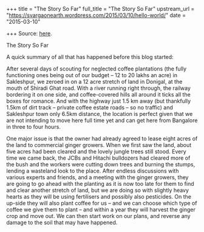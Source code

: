 +++
title = "The Story So Far"
full_title = "The Story So Far"
upstream_url = "https://svargaonearth.wordpress.com/2015/03/10/hello-world/"
date = "2015-03-10"

+++
Source: [here](https://svargaonearth.wordpress.com/2015/03/10/hello-world/).

The Story So Far

A quick summary of all that has happened before this blog started:

After several days of scouting for neglected coffee plantations (the fully functioning ones being out of our budget – 12 to 20 lakhs an acre) in Sakleshpur, we zeroed in on a 12 acre stretch of land in Donigal, at the mouth of Shiradi Ghat road. With a river running right through, the railway bordering it on one side, and coffee-covered hills all around it ticks all the boxes for romance. And with the highway just 1.5 km away (but thankfully 1.5km of dirt track – private coffee estate roads – so no traffic) and Sakleshpur town only 6.5km distance, the location is perfect given that we are not intending to move here full time yet and can get here from Bangalore in three to four hours.

One major issue is that the owner had already agreed to lease eight acres of the land to commercial ginger growers. When we first saw the land, about five acres had been cleared and the lovely jungle trees still stood. Every time we came back, the JCBs and Hitachi bulldozers had cleared more of the bush and the workers were cutting down trees and burning the stumps, lending a wasteland look to the place. After endless discussions with various experts and friends, and a meeting with the ginger growers, they are going to go ahead with the planting as it is now too late for them to find and clear another stretch of land, but we are doing so with slightly heavy hearts as they will be using fertilisers and possibly also pesticides. On the up-side they will also plant coffee for us – and we can choose which type of coffee we give them to plant – and within a year they will harvest the ginger crop and move out. We can then start work on our plans, and reverse any damage to the soil that may have happened.

